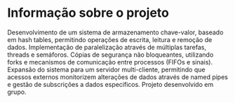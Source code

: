 # Informação sobre o projeto

Desenvolvimento de um sistema de armazenamento chave-valor, baseado em hash tables, permitindo
operações de escrita, leitura e remoção de dados. Implementação de paralelização através de múltiplas tarefas,
threads e semáforos. Cópias de segurança não bloqueantes, utilizando forks e mecanismos de comunicação
entre processos (FIFOs e sinais). Expansão do sistema para um servidor multi-cliente, permitindo que
acessos externos monitorizem alterações de dados através de named pipes e gestão de subscrições a dados
especificos. Projeto desenvolvido em grupo.

